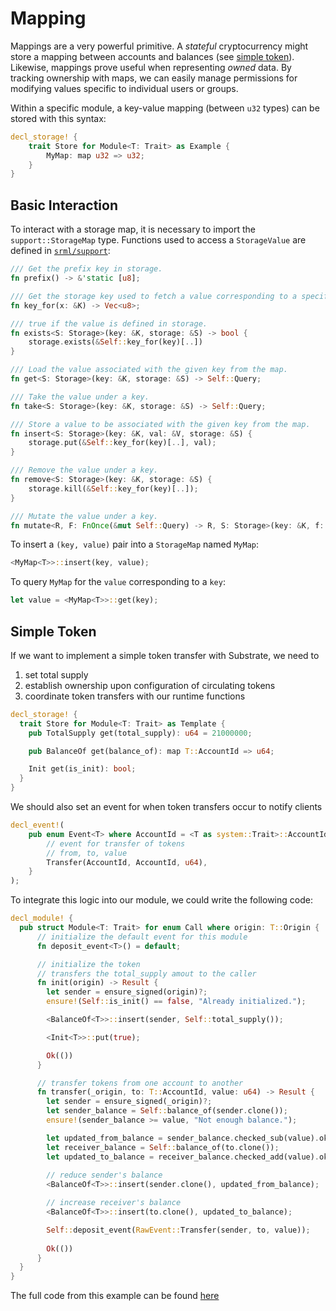 # Mapping

Mappings are a very powerful primitive. A *stateful* cryptocurrency might store a mapping between accounts and balances (see [simple token](#ex)). Likewise, mappings prove useful when representing *owned* data. By tracking ownership with maps, we can easily manage permissions for modifying values specific to individual users or groups.

Within a specific module, a key-value mapping (between `u32` types) can be stored with this syntax:

```rust
decl_storage! {
	trait Store for Module<T: Trait> as Example {
		MyMap: map u32 => u32;
	}
}
```

## Basic Interaction

To interact with a storage map, it is necessary to import the `support::StorageMap` type. Functions used to access a `StorageValue` are defined in [`srml/support`](https://github.com/paritytech/substrate/blob/master/srml/support/src/storage/generator.rs):

```rust
/// Get the prefix key in storage.
fn prefix() -> &'static [u8];

/// Get the storage key used to fetch a value corresponding to a specific key.
fn key_for(x: &K) -> Vec<u8>;

/// true if the value is defined in storage.
fn exists<S: Storage>(key: &K, storage: &S) -> bool {
    storage.exists(&Self::key_for(key)[..])
}

/// Load the value associated with the given key from the map.
fn get<S: Storage>(key: &K, storage: &S) -> Self::Query;

/// Take the value under a key.
fn take<S: Storage>(key: &K, storage: &S) -> Self::Query;

/// Store a value to be associated with the given key from the map.
fn insert<S: Storage>(key: &K, val: &V, storage: &S) {
    storage.put(&Self::key_for(key)[..], val);
}

/// Remove the value under a key.
fn remove<S: Storage>(key: &K, storage: &S) {
    storage.kill(&Self::key_for(key)[..]);
}

/// Mutate the value under a key.
fn mutate<R, F: FnOnce(&mut Self::Query) -> R, S: Storage>(key: &K, f: F, storage: &S) -> R;
```

To insert a `(key, value)` pair into a `StorageMap` named `MyMap`:

```rust
<MyMap<T>>::insert(key, value);
```

To query `MyMap` for the `value` corresponding to a `key`:

```rust
let value = <MyMap<T>>::get(key);
```

## Simple Token <a name = "ex"></a>

If we want to implement a simple token transfer with Substrate, we need to 
1. set total supply
2. establish ownership upon configuration of circulating tokens
3. coordinate token transfers with our runtime functions

```rust
decl_storage! {
  trait Store for Module<T: Trait> as Template {
    pub TotalSupply get(total_supply): u64 = 21000000;

    pub BalanceOf get(balance_of): map T::AccountId => u64;

    Init get(is_init): bool;
  }
}
```

We should also set an event for when token transfers occur to notify clients

```rust
decl_event!(
    pub enum Event<T> where AccountId = <T as system::Trait>::AccountId {
        // event for transfer of tokens
        // from, to, value
        Transfer(AccountId, AccountId, u64),
    }
);
```

To integrate this logic into our module, we could write the following code:

```rust
decl_module! {
  pub struct Module<T: Trait> for enum Call where origin: T::Origin {
      // initialize the default event for this module
      fn deposit_event<T>() = default;

      // initialize the token
      // transfers the total_supply amout to the caller
      fn init(origin) -> Result {
        let sender = ensure_signed(origin)?;
        ensure!(Self::is_init() == false, "Already initialized.");

        <BalanceOf<T>>::insert(sender, Self::total_supply());

        <Init<T>>::put(true);

        Ok(())
      }

      // transfer tokens from one account to another
      fn transfer(_origin, to: T::AccountId, value: u64) -> Result {
        let sender = ensure_signed(_origin)?;
        let sender_balance = Self::balance_of(sender.clone());
        ensure!(sender_balance >= value, "Not enough balance.");

        let updated_from_balance = sender_balance.checked_sub(value).ok_or("overflow in calculating balance")?;
        let receiver_balance = Self::balance_of(to.clone());
        let updated_to_balance = receiver_balance.checked_add(value).ok_or("overflow in calculating balance")?;
        
        // reduce sender's balance
        <BalanceOf<T>>::insert(sender.clone(), updated_from_balance);

        // increase receiver's balance
        <BalanceOf<T>>::insert(to.clone(), updated_to_balance);

        Self::deposit_event(RawEvent::Transfer(sender, to, value));
        
        Ok(())
      }
  }
}
```

The full code from this example can be found [here]([gautamdhameja/substrate-demo](https://github.com/gautamdhameja/substrate-demo/blob/master/runtime/src/template.rs))